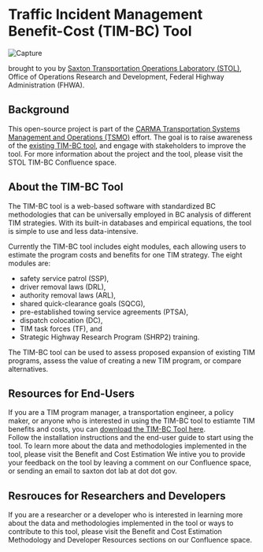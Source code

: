 # Traffic Incident Management Benefit-Cost (TIM-BC) Tool

![Capture](https://user-images.githubusercontent.com/93544805/140957629-b0c3901c-a2f2-4870-982a-66a5d4c70757.PNG)

brought to you by 
[Saxton Transportation Operations Laboratory (STOL)](https://highways.dot.gov/research/laboratories/saxton-transportation-operations-laboratory/saxton-transportation-operations-laboratory-overview), Office of Operations Research and Development, Federal Highway Administration (FHWA). 

## Background

This open-source project is part of the [CARMA Transportation Systems Management and Operations (TSMO)](https://usdot-carma.atlassian.net/wiki/spaces/CRMTSMO/overview) effort.
The goal is to raise awareness of the [existing TIM-BC tool](https://www.fhwa.dot.gov/software/research/operations/timbc/), and engage with stakeholders to improve the tool.
For more information about the project and the tool, please visit the STOL TIM-BC Confluence space.

## About the TIM-BC Tool

The TIM-BC tool is a web-based software with standardized BC methodologies that can be universally employed in BC analysis of different TIM strategies. 
With its built-in databases and empirical equations, the tool is simple to use and less data-intensive.

Currently the TIM-BC tool includes eight modules, each allowing users to estimate the program costs and benefits for one TIM strategy.
The eight modules are:
- safety service patrol (SSP), 
- driver removal laws (DRL), 
- authority removal laws (ARL), 
- shared quick-clearance goals (SQCG),
- pre-established towing service agreements (PTSA),
- dispatch colocation (DC),
- TIM task forces (TF), and
- Strategic Highway Research Program (SHRP2) training. 

The TIM-BC tool can be used to assess proposed expansion of existing TIM programs, assess the value of creating a new TIM program, or compare alternatives.

## Resources for End-Users

If you are a TIM program manager, a transportation engineer, a policy maker, or anyone who is interested in using the TIM-BC tool to estiamte TIM benefits and costs, you can [download the TIM-BC Tool here](https://www.fhwa.dot.gov/software/research/operations/timbc/).  
Follow the installation instructions and the end-user guide to start using the tool.
To learn more about the data and methodologies implemented in the tool, please visit the Benefit and Cost Estimation 
We intive you to provide your feedback on the tool by leaving a comment on our Confluence space, or sending an email to saxton dot lab at dot dot gov. 

## Resrouces for Researchers and Developers

If you are a researcher or a developer who is interested in learning more about the data and methodologies implemented in the tool or ways to contribute to this tool, please visit the Benefit and Cost Estimation Methodology and Developer Resources sections on our Confluence space.

